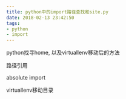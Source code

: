 ```yaml
---
title: python中的import路径查找和site.py
date: 2018-02-13 23:42:50
tags:
- python
- import
---
```


python找寻home, 以及virtuallenv移动后的方法

路径引用

absolute import

virtuallenv移动目录



